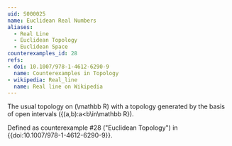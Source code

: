 ```yaml
---
uid: S000025
name: Euclidean Real Numbers
aliases:
  - Real Line
  - Euclidean Topology
  - Euclidean Space
counterexamples_id: 28
refs:
- doi: 10.1007/978-1-4612-6290-9 
  name: Counterexamples in Topology
- wikipedia: Real_line
  name: Real line on Wikipedia
---
```


The usual topology on \(\mathbb R\) with a topology generated by the basis
of open intervals \(\{(a,b):a<b\in\mathbb R\}\).

Defined as counterexample #28 ("Euclidean Topology")
in {{doi:10.1007/978-1-4612-6290-9}}.

